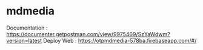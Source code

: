 # mdmedia

Documentation : https://documenter.getpostman.com/view/9975469/SzYaWdwm?version=latest
Deploy Web : https://otpmdmedia-578ba.firebaseapp.com/#/
